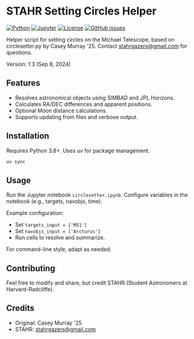 # STAHR Setting Circles Helper

[![Python](https://img.shields.io/badge/python-3.8%2B-blue)](https://www.python.org/)
[![Jupyter](https://img.shields.io/badge/jupyter-notebook-orange)](https://jupyter.org/)
[![License](https://img.shields.io/badge/license-CC%20BY--SA%204.0-green)](https://creativecommons.org/licenses/by-sa/4.0/)
[![GitHub issues](https://img.shields.io/github/issues/username/repo)](https://github.com/lukehollis/stahr-circlesetters/issues) <!-- Replace with actual repo details if known -->

Helper script for setting circles on the Michael Telescope, based on circlesetter.py by Casey Murray '25. Contact stahrgazers@gmail.com for questions.

Version: 1.3 (Sep 8, 2024)

## Features
- Resolves astronomical objects using SIMBAD and JPL Horizons.
- Calculates RA/DEC differences and apparent positions.
- Optional Moon distance calculations.
- Supports updating from files and verbose output.

## Installation
Requires Python 3.8+. Uses uv for package management.

```bash
uv sync
```

## Usage
Run the Jupyter notebook `circlesetter.ipynb`. Configure variables in the notebook (e.g., targets, navobjs, time).

Example configuration:
- Set `targets_input = ['M51']`
- Set `navobjs_input = ['Arcturus']`
- Run cells to resolve and summarize.

For command-line style, adapt as needed.

## Contributing
Feel free to modify and share, but credit STAHR (Student Astronomers at Harvard-Radcliffe).

## Credits
- Original: Casey Murray '25
- STAHR: stahrgazers@gmail.com

